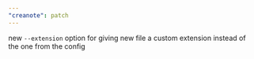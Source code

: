 ```yaml
---
"creanote": patch
---
```


new `--extension` option for giving new file a custom extension instead of the one from the config

